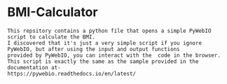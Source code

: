 # BMI-Calculator
      
    This repsitory contains a python file that opens a simple PyWebIO script to calculate the BMI.  
    I discovered that it's just a very simple script if you ignore PyWebIO, but after using the input and output functions 
    provided by PyWebIO, you can interact with the  code in the browser.
    This script is exactly the same as the sample provided in the documentation at-
    https://pywebio.readthedocs.io/en/latest/
